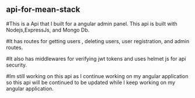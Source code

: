 ## api-for-mean-stack

#This is a Api that I built for a angular admin panel. This api is built with Nodejs,ExpressJs, and Mongo Db.

#It has routes for getting users , deleting users, user registration, and admin routes.

#It also has middlewares for verifying jwt tokens and uses helmet js for api security.

#Im still working on this api as I continue working on my angular application so this api will be continued to be updated while I keep working on my angular application.

